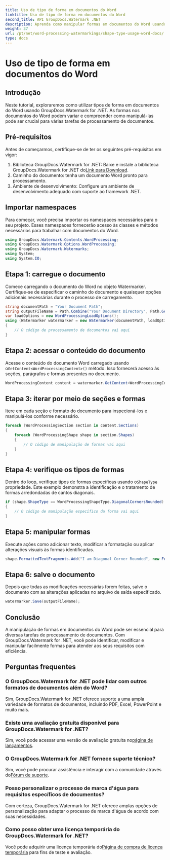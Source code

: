 ```yaml
---
title: Uso de tipo de forma em documentos do Word
linktitle: Uso de tipo de forma em documentos do Word
second_title: API GroupDocs.Watermark .NET
description: Aprenda como manipular formas em documentos do Word usando GroupDocs.Watermark for .NET. Este tutorial fornece orientação para o processamento eficiente de documentos.
weight: 37
url: /pt/net/word-processing-watermarkings/shape-type-usage-word-docs/
type: docs
---
```

# Uso de tipo de forma em documentos do Word

## Introdução
Neste tutorial, exploraremos como utilizar tipos de forma em documentos do Word usando GroupDocs.Watermark for .NET. As formas nos documentos do Word podem variar e compreender como manipulá-las pode ser crucial para várias tarefas de processamento de documentos.
## Pré-requisitos
Antes de começarmos, certifique-se de ter os seguintes pré-requisitos em vigor:
1.  Biblioteca GroupDocs.Watermark for .NET: Baixe e instale a biblioteca GroupDocs.Watermark for .NET do[Link para Download](https://releases.groupdocs.com/Watermark/net/).
2. Caminho do documento: tenha um documento Word pronto para processamento.
3. Ambiente de desenvolvimento: Configure um ambiente de desenvolvimento adequado com suporte ao framework .NET.

## Importar namespaces
Para começar, você precisa importar os namespaces necessários para o seu projeto. Esses namespaces fornecerão acesso às classes e métodos necessários para trabalhar com documentos do Word.
```csharp
using GroupDocs.Watermark.Contents.WordProcessing;
using GroupDocs.Watermark.Options.WordProcessing;
using GroupDocs.Watermark.Watermarks;
using System;
using System.IO;
```
## Etapa 1: carregue o documento
Comece carregando o documento do Word no objeto Watermarker. Certifique-se de especificar o caminho do documento e quaisquer opções adicionais necessárias durante o processo de carregamento.
```csharp
string documentPath = "Your Document Path";
string outputFileName = Path.Combine("Your Document Directory", Path.GetFileName(documentPath));
var loadOptions = new WordProcessingLoadOptions();
using (Watermarker watermarker = new Watermarker(documentPath, loadOptions))
{
    // O código de processamento de documentos vai aqui
}
```
## Etapa 2: acessar o conteúdo do documento
 Acesse o conteúdo do documento Word carregado usando o`GetContent<WordProcessingContent>()` método. Isso fornecerá acesso às seções, parágrafos e formas presentes no documento.
```csharp
WordProcessingContent content = watermarker.GetContent<WordProcessingContent>();
```
## Etapa 3: iterar por meio de seções e formas
Itere em cada seção e formato do documento para inspecioná-los e manipulá-los conforme necessário.
```csharp
foreach (WordProcessingSection section in content.Sections)
{
    foreach (WordProcessingShape shape in section.Shapes)
    {
        // O código de manipulação de formas vai aqui
    }
}
```
## Etapa 4: verifique os tipos de formas
Dentro do loop, verifique tipos de formas específicas usando o`ShapeType` propriedade. Este exemplo demonstra a identificação e o tratamento de formas arredondadas de cantos diagonais.
```csharp
if (shape.ShapeType == WordProcessingShapeType.DiagonalCornersRounded)
{
    // O código de manipulação específico da forma vai aqui
}
```
## Etapa 5: manipular formas
Execute ações como adicionar texto, modificar a formatação ou aplicar alterações visuais às formas identificadas.
```csharp
shape.FormattedTextFragments.Add("I am Diagonal Corner Rounded", new Font("Calibri", 8, FontStyle.Bold), Color.Red, Color.Aqua);
```
## Etapa 6: salve o documento
Depois que todas as modificações necessárias forem feitas, salve o documento com as alterações aplicadas no arquivo de saída especificado.
```csharp
watermarker.Save(outputFileName);
```

## Conclusão
A manipulação de formas em documentos do Word pode ser essencial para diversas tarefas de processamento de documentos. Com GroupDocs.Watermark for .NET, você pode identificar, modificar e manipular facilmente formas para atender aos seus requisitos com eficiência.
## Perguntas frequentes
### O GroupDocs.Watermark for .NET pode lidar com outros formatos de documentos além do Word?
Sim, GroupDocs.Watermark for .NET oferece suporte a uma ampla variedade de formatos de documentos, incluindo PDF, Excel, PowerPoint e muito mais.
### Existe uma avaliação gratuita disponível para GroupDocs.Watermark for .NET?
 Sim, você pode acessar uma versão de avaliação gratuita no[página de lançamentos](https://releases.groupdocs.com/).
### O GroupDocs.Watermark for .NET fornece suporte técnico?
 Sim, você pode procurar assistência e interagir com a comunidade através do[Fórum de suporte](https://forum.groupdocs.com/c/watermark/19).
### Posso personalizar o processo de marca d'água para requisitos específicos de documentos?
Com certeza, GroupDocs.Watermark for .NET oferece amplas opções de personalização para adaptar o processo de marca d'água de acordo com suas necessidades.
### Como posso obter uma licença temporária do GroupDocs.Watermark for .NET?
 Você pode adquirir uma licença temporária do[Página de compra de licença temporária](https://purchase.groupdocs.com/temporary-license/) para fins de teste e avaliação.
